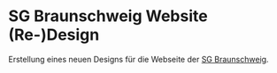 # SG Braunschweig Website (Re-)Design
Erstellung eines neuen Designs für die Webseite der [SG Braunschweig](www.sg-braunschweig.de).
